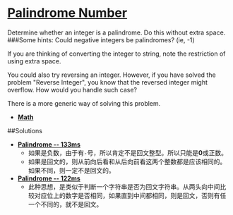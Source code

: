 # [Palindrome Number](https://leetcode.com/problems/palindrome-number/)
Determine whether an integer is a palindrome. Do this without extra space.
###Some hints:
Could negative integers be palindromes? (ie, -1)

If you are thinking of converting the integer to string, note the restriction of using extra space.

You could also try reversing an integer. However, if you have solved the problem "Reverse Integer", you know that the reversed integer might overflow. How would you handle such case?

There is a more generic way of solving this problem.

- **[Math](https://leetcode.com/tag/math/)** 


##Solutions

- **[Palindrome -- 133ms](https://leetcode.com/submissions/detail/22699575/)**
    - 如果是负数，由于有`-`号，所以肯定不是回文整型。所以只能是**0**或正数。
    - 如果是回文的，则从前向后看和从后向前看这两个整数都是应该相同的。如果不同，则一定不是回文的。
- **[Palindrome -- 122ms](https://leetcode.com/submissions/detail/22699691/)**
    - 此种思想，是类似于判断一个字符串是否为回文字符串。从两头向中间比较对应位上的数字是否相同，如果直到中间都相同，则是回文，否则有任一个不同的，就不是回文。
